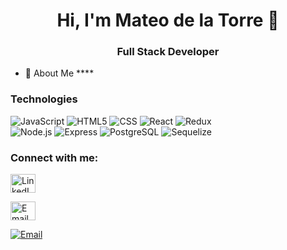 <h1 align="center">Hi, I'm Mateo de la Torre 👋</h1>
<h3 align="center">Full Stack Developer</h3>

- 💬 About Me ****

### Technologies
  ![JavaScript](https://img.shields.io/badge/-JavaScript-333333?style=flat&logo=javascript)
  ![HTML5](https://img.shields.io/badge/-HTML5-333333?style=flat&logo=HTML5)
  ![CSS](https://img.shields.io/badge/-CSS-333333?style=flat&logo=CSS3&logoColor=1572B6)
  ![React](https://img.shields.io/badge/-React-333333?style=flat&logo=react)
  ![Redux](https://img.shields.io/badge/-Redux-333333?style=flat&logo=redux)
  <br/>
  ![Node.js](https://img.shields.io/badge/-Node.js-333333?style=flat&logo=node.js)
  ![Express](https://img.shields.io/badge/-Express-333333?style=flat&logo=express)
  ![PostgreSQL](https://img.shields.io/badge/-PostgreSQL-333333?style=flat&logo=postgresql)
  ![Sequelize](https://img.shields.io/badge/-Sequelize-333333?style=flat&logo=sequelize)


<h3 align="left">Connect with me:</h3>
<p align="left">
<a href="https://linkedin.com/in/mateo-de-la-torre" target="blank"><img align="center" src="https://raw.githubusercontent.com/rahuldkjain/github-profile-readme-generator/master/src/images/icons/Social/linked-in-alt.svg" alt="LinkedIn" height="30" width="40" /></a>

<a href="https://mail.google.com/mail/u/0/#inbox?compose=GTvVlcSGMhgHDMTFBHsZCbdwsCBCZGqjGNVVmHSVVBdKQHVPstPpJsgFWbDRmvBScShhvkdbBzGzg" target="blank"><img align="center" src="https://logodownload.org/wp-content/uploads/2018/03/gmail-logo-16.png" alt="Email" height="30" width="40" /></a>
</p>


<a href="mateodelatorre@gmail.com"><img alt="Email" src="https://img.shields.io/badge/Gmail-Mateodelatorre@gmail.com-blue?style=flat-square&logo=gmail"></a>  
